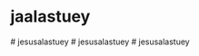 # jaalastuey
#   j e s u s a l a s t u e y  
 #   j e s u s a l a s t u e y  
 #   j e s u s a l a s t u e y  
 